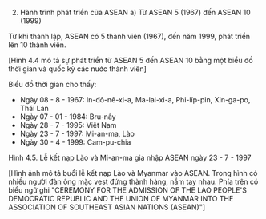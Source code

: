 2. Hành trình phát triển của ASEAN
a) Từ ASEAN 5 (1967) đến ASEAN 10 (1999)

Từ khi thành lập, ASEAN có 5 thành viên (1967), đến năm 1999, phát triển lên 10 thành viên.

[Hình 4.4 mô tả sự phát triển từ ASEAN 5 đến ASEAN 10 bằng một biểu đồ thời gian và quốc kỳ các nước thành viên]

Biểu đồ thời gian cho thấy:
- Ngày 08 - 8 - 1967: In-đô-nê-xi-a, Ma-lai-xi-a, Phi-líp-pin, Xin-ga-po, Thái Lan
- Ngày 07 - 01 - 1984: Bru-nây
- Ngày 28 - 7 - 1995: Việt Nam
- Ngày 23 - 7 - 1997: Mi-an-ma, Lào
- Ngày 30 - 4 - 1999: Cam-pu-chia

Hình 4.5. Lễ kết nạp Lào và Mi-an-ma gia nhập ASEAN ngày 23 - 7 - 1997

[Hình ảnh mô tả buổi lễ kết nạp Lào và Myanmar vào ASEAN. Trong hình có nhiều người đàn ông mặc vest đứng thành hàng, nắm tay nhau. Phía trên có biểu ngữ ghi "CEREMONY FOR THE ADMISSION OF THE LAO PEOPLE'S DEMOCRATIC REPUBLIC AND THE UNION OF MYANMAR INTO THE ASSOCIATION OF SOUTHEAST ASIAN NATIONS (ASEAN)"]